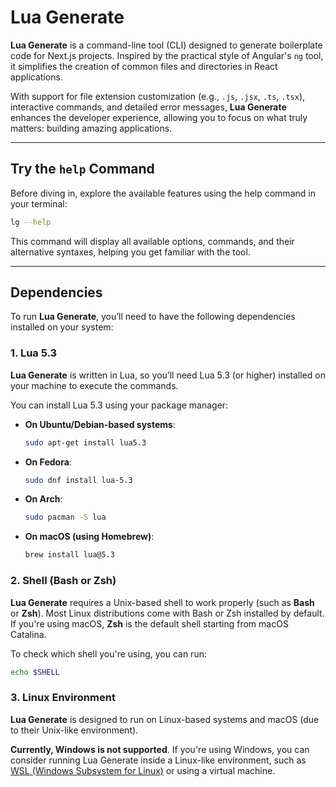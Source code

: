 # Lua Generate

**Lua Generate** is a command-line tool (CLI) designed to generate boilerplate code for Next.js projects. Inspired by the practical style of Angular's `ng` tool, it simplifies the creation of common files and directories in React applications.

With support for file extension customization (e.g., `.js`, `.jsx`, `.ts`, `.tsx`), interactive commands, and detailed error messages, **Lua Generate** enhances the developer experience, allowing you to focus on what truly matters: building amazing applications.

---

## Try the `help` Command

Before diving in, explore the available features using the help command in your terminal:

```bash
lg --help
```
This command will display all available options, commands, and their alternative syntaxes, helping you get familiar with the tool.

---

## Dependencies

To run **Lua Generate**, you’ll need to have the following dependencies installed on your system:

### 1. **Lua 5.3**
   **Lua Generate** is written in Lua, so you’ll need Lua 5.3 (or higher) installed on your machine to execute the commands.

   You can install Lua 5.3 using your package manager:

   - **On Ubuntu/Debian-based systems**:
     ```bash
     sudo apt-get install lua5.3
     ```

   - **On Fedora**:
     ```bash
     sudo dnf install lua-5.3
     ```
   - **On Arch**:
     ```bash
     sudo pacman -S lua
     ```
   - **On macOS (using Homebrew)**:
     ```bash
     brew install lua@5.3
     ```

### 2. **Shell (Bash or Zsh)**
   **Lua Generate** requires a Unix-based shell to work properly (such as **Bash** or **Zsh**). Most Linux distributions come with Bash or Zsh installed by default. If you're using macOS, **Zsh** is the default shell starting from macOS Catalina.

   To check which shell you're using, you can run:
   ```bash
   echo $SHELL
   ```
### 3. **Linux Environment**
   **Lua Generate** is designed to run on Linux-based systems and macOS (due to their Unix-like environment). 

   **Currently, Windows is not supported**. If you're using Windows, you can consider running Lua Generate inside a Linux-like environment, such as [WSL (Windows Subsystem for Linux)](https://docs.microsoft.com/en-us/windows/wsl/) or using a virtual machine.
